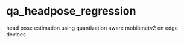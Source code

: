 # qa_headpose_regression
 head pose estimation using quantization aware mobilenetv2 on edge devices 

